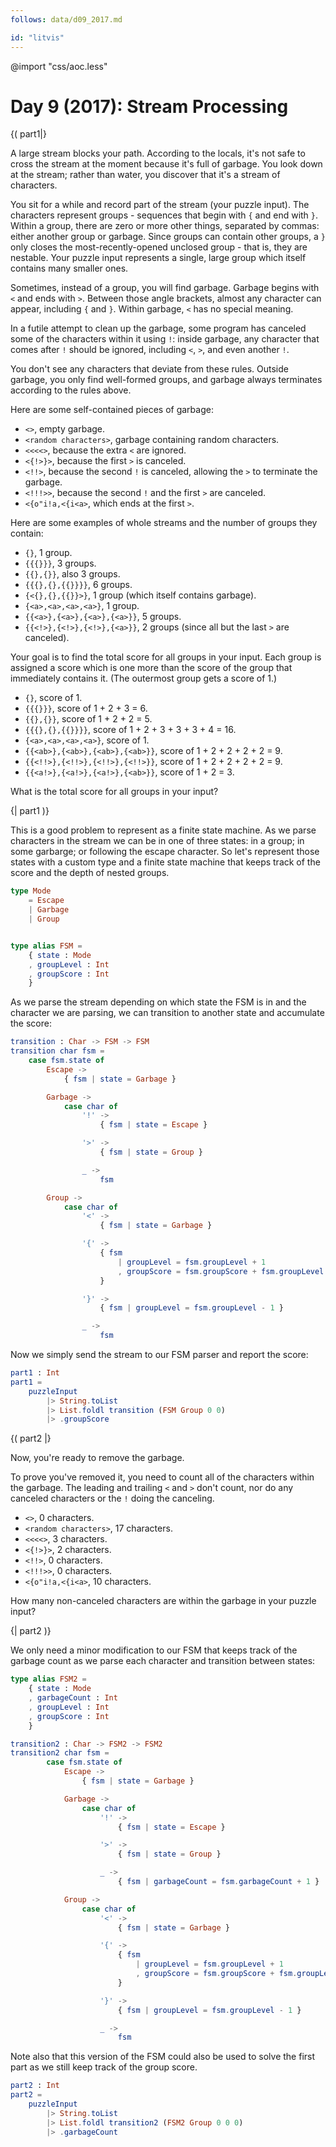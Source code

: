 ```yaml
---
follows: data/d09_2017.md

id: "litvis"
---
```


@import "css/aoc.less"

# Day 9 (2017): Stream Processing

{( part1|}

A large stream blocks your path. According to the locals, it's not safe to cross the stream at the moment because it's full of garbage. You look down at the stream; rather than water, you discover that it's a stream of characters.

You sit for a while and record part of the stream (your puzzle input). The characters represent groups - sequences that begin with `{` and end with `}`. Within a group, there are zero or more other things, separated by commas: either another group or garbage. Since groups can contain other groups, a `}` only closes the most-recently-opened unclosed group - that is, they are nestable. Your puzzle input represents a single, large group which itself contains many smaller ones.

Sometimes, instead of a group, you will find garbage. Garbage begins with `<` and ends with `>`. Between those angle brackets, almost any character can appear, including `{` and `}`. Within garbage, `<` has no special meaning.

In a futile attempt to clean up the garbage, some program has canceled some of the characters within it using `!`: inside garbage, any character that comes after `!` should be ignored, including `<`, `>`, and even another `!`.

You don't see any characters that deviate from these rules. Outside garbage, you only find well-formed groups, and garbage always terminates according to the rules above.

Here are some self-contained pieces of garbage:

- `<>`, empty garbage.
- `<random characters>`, garbage containing random characters.
- `<<<<>`, because the extra `<` are ignored.
- `<{!>}>`, because the first `>` is canceled.
- `<!!>`, because the second `!` is canceled, allowing the `>` to terminate the garbage.
- `<!!!>>`, because the second `!` and the first `>` are canceled.
- `<{o"i!a,<{i<a>`, which ends at the first `>`.

Here are some examples of whole streams and the number of groups they contain:

- `{}`, 1 group.
- `{{{}}}`, 3 groups.
- `{{},{}}`, also 3 groups.
- `{{{},{},{{}}}}`, 6 groups.
- `{<{},{},{{}}>}`, 1 group (which itself contains garbage).
- `{<a>,<a>,<a>,<a>}`, 1 group.
- `{{<a>},{<a>},{<a>},{<a>}}`, 5 groups.
- `{{<!>},{<!>},{<!>},{<a>}}`, 2 groups (since all but the last `>` are canceled).

Your goal is to find the total score for all groups in your input. Each group is assigned a score which is one more than the score of the group that immediately contains it. (The outermost group gets a score of 1.)

- `{}`, score of 1.
- `{{{}}}`, score of 1 + 2 + 3 = 6.
- `{{},{}}`, score of 1 + 2 + 2 = 5.
- `{{{},{},{{}}}}`, score of 1 + 2 + 3 + 3 + 3 + 4 = 16.
- `{<a>,<a>,<a>,<a>}`, score of 1.
- `{{<ab>},{<ab>},{<ab>},{<ab>}}`, score of 1 + 2 + 2 + 2 + 2 = 9.
- `{{<!!>},{<!!>},{<!!>},{<!!>}}`, score of 1 + 2 + 2 + 2 + 2 = 9.
- `{{<a!>},{<a!>},{<a!>},{<ab>}}`, score of 1 + 2 = 3.

What is the total score for all groups in your input?

{| part1 )}

This is a good problem to represent as a finite state machine.
As we parse characters in the stream we can be in one of three states: in a group; in some garbarge; or following the escape character.
So let's represent those states with a custom type and a finite state machine that keeps track of the score and the depth of nested groups.

```elm {l}
type Mode
    = Escape
    | Garbage
    | Group


type alias FSM =
    { state : Mode
    , groupLevel : Int
    , groupScore : Int
    }
```

As we parse the stream depending on which state the FSM is in and the character we are parsing, we can transition to another state and accumulate the score:

```elm {l}
transition : Char -> FSM -> FSM
transition char fsm =
    case fsm.state of
        Escape ->
            { fsm | state = Garbage }

        Garbage ->
            case char of
                '!' ->
                    { fsm | state = Escape }

                '>' ->
                    { fsm | state = Group }

                _ ->
                    fsm

        Group ->
            case char of
                '<' ->
                    { fsm | state = Garbage }

                '{' ->
                    { fsm
                        | groupLevel = fsm.groupLevel + 1
                        , groupScore = fsm.groupScore + fsm.groupLevel + 1
                    }

                '}' ->
                    { fsm | groupLevel = fsm.groupLevel - 1 }

                _ ->
                    fsm
```

Now we simply send the stream to our FSM parser and report the score:

```elm {l r}
part1 : Int
part1 =
    puzzleInput
        |> String.toList
        |> List.foldl transition (FSM Group 0 0)
        |> .groupScore
```

{( part2 |}

Now, you're ready to remove the garbage.

To prove you've removed it, you need to count all of the characters within the garbage. The leading and trailing `<` and `>` don't count, nor do any canceled characters or the `!` doing the canceling.

- `<>`, 0 characters.
- `<random characters>`, 17 characters.
- `<<<<>`, 3 characters.
- `<{!>}>`, 2 characters.
- `<!!>`, 0 characters.
- `<!!!>>`, 0 characters.
- `<{o"i!a,<{i<a>`, 10 characters.

How many non-canceled characters are within the garbage in your puzzle input?

{| part2 )}

We only need a minor modification to our FSM that keeps track of the garbage count as we parse each character and transition between states:

```elm {l}
type alias FSM2 =
    { state : Mode
    , garbageCount : Int
    , groupLevel : Int
    , groupScore : Int
    }

transition2 : Char -> FSM2 -> FSM2
transition2 char fsm =
        case fsm.state of
            Escape ->
                { fsm | state = Garbage }

            Garbage ->
                case char of
                    '!' ->
                        { fsm | state = Escape }

                    '>' ->
                        { fsm | state = Group }

                    _ ->
                        { fsm | garbageCount = fsm.garbageCount + 1 }

            Group ->
                case char of
                    '<' ->
                        { fsm | state = Garbage }

                    '{' ->
                        { fsm
                            | groupLevel = fsm.groupLevel + 1
                            , groupScore = fsm.groupScore + fsm.groupLevel + 1
                        }

                    '}' ->
                        { fsm | groupLevel = fsm.groupLevel - 1 }

                    _ ->
                        fsm
```

Note also that this version of the FSM could also be used to solve the first part as we still keep track of the group score.

```elm {l r }
part2 : Int
part2 =
    puzzleInput
        |> String.toList
        |> List.foldl transition2 (FSM2 Group 0 0 0)
        |> .garbageCount
```
